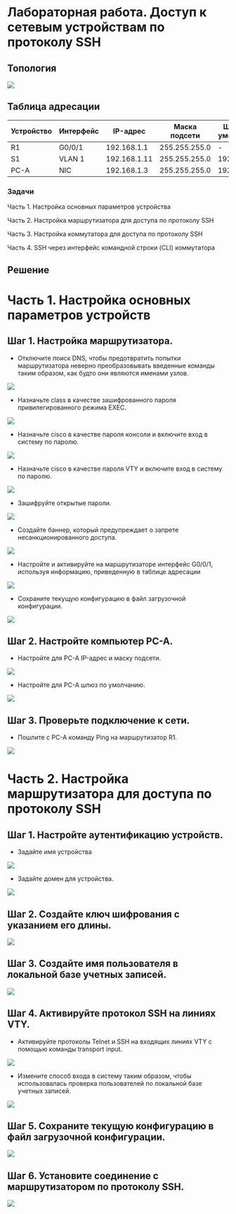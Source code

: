 # Лабораторная работа. Доступ к сетевым устройствам по протоколу SSH

## Топология

![](1.PNG)

## Таблица адресации

| Устройство    | Интерфейс   | IP-адрес  | Маска подсети | Шлюз по умолчанию |
|-----------------|---------------|-------------------------|-------------------|---------|
| R1 | G0/0/1   | 192.168.1.1  |   255.255.255.0   | - |
| S1 | VLAN 1   | 192.168.1.11 |    255.255.255.0  | 192.168.1.1 |
| PC-A | NIC      | 192.168.1.3 |    255.255.255.0  | 192.168.1.1 |

### Задачи

Часть 1. Настройка основных параметров устройства

Часть 2. Настройка маршрутизатора для доступа по протоколу SSH

Часть 3. Настройка коммутатора для доступа по протоколу SSH

Часть 4. SSH через интерфейс командной строки (CLI) коммутатора

## Решение

# Часть 1. Настройка основных параметров устройств

## Шаг 1. Настройка маршрутизатора.

* Отключите поиск DNS, чтобы предотвратить попытки маршрутизатора неверно преобразовывать введенные команды таким образом, как будто они являются именами узлов.

![](2.PNG)

* Назначьте class в качестве зашифрованного пароля привилегированного режима EXEC.

![](3.PNG)

* Назначьте cisco в качестве пароля консоли и включите вход в систему по паролю.

![](4.PNG)

* Назначьте cisco в качестве пароля VTY и включите вход в систему по паролю.

![](5.PNG)

* Зашифруйте открытые пароли.

![](6.PNG)

* Создайте баннер, который предупреждает о запрете несанкционированного доступа.

![](7.PNG)

* Настройте и активируйте на маршрутизаторе интерфейс G0/0/1, используя информацию, приведенную в таблице адресации

![](8.PNG)

* Сохраните текущую конфигурацию в файл загрузочной конфигурации.

![](9.PNG)

## Шаг 2. Настройте компьютер PC-A.

* Настройте для PC-A IP-адрес и маску подсети.

![](10.PNG)

* Настройте для PC-A шлюз по умолчанию.

![](11.PNG)

## Шаг 3. Проверьте подключение к сети.

* Пошлите с PC-A команду Ping на маршрутизатор R1.

![](12.PNG)

# Часть 2. Настройка маршрутизатора для доступа по протоколу SSH

## Шаг 1. Настройте аутентификацию устройств.

* Задайте имя устройства

![](13.PNG)

* Задайте домен для устройства.

![](14.PNG)

## Шаг 2. Создайте ключ шифрования с указанием его длины.

![](15.PNG)

## Шаг 3. Создайте имя пользователя в локальной базе учетных записей.

![](16.PNG)

## Шаг 4. Активируйте протокол SSH на линиях VTY.

* Активируйте протоколы Telnet и SSH на входящих линиях VTY с помощью команды transport input.

![](17.PNG)

* Измените способ входа в систему таким образом, чтобы использовалась проверка пользователей по локальной базе учетных записей.

![](18.PNG)

## Шаг 5. Сохраните текущую конфигурацию в файл загрузочной конфигурации.

![](19.PNG)

## Шаг 6. Установите соединение с маршрутизатором по протоколу SSH.

![](20.PNG)
